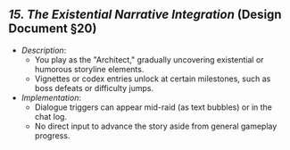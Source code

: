 ## ***15. The Existential Narrative Integration*** **(Design Document §20)**

- *Description*:
    - You play as the "Architect," gradually uncovering existential or humorous storyline elements.
    - Vignettes or codex entries unlock at certain milestones, such as boss defeats or difficulty jumps.
- *Implementation*:
    - Dialogue triggers can appear mid-raid (as text bubbles) or in the chat log.
    - No direct input to advance the story aside from general gameplay progress.
